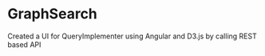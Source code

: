 GraphSearch
===========

Created a UI for QueryImplementer using Angular and  D3.js by calling REST based API
